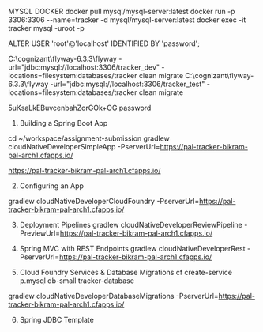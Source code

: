 MYSQL DOCKER
docker pull mysql/mysql-server:latest
docker run -p 3306:3306 --name=tracker -d mysql/mysql-server:latest
docker exec -it tracker mysql -uroot -p

ALTER USER 'root'@'localhost' IDENTIFIED BY 'password';

C:\cognizant\flyway-6.3.3\flyway -url="jdbc:mysql://localhost:3306/tracker_dev" -locations=filesystem:databases/tracker clean migrate
C:\cognizant\flyway-6.3.3\flyway -url="jdbc:mysql://localhost:3306/tracker_test" -locations=filesystem:databases/tracker clean migrate



5uKsaLkEBuvcenbahZorGOk+OG
password


1. Building a Spring Boot App

cd ~/workspace/assignment-submission 
gradlew cloudNativeDeveloperSimpleApp -PserverUrl=https://pal-tracker-bikram-pal-arch1.cfapps.io/

https://pal-tracker-bikram-pal-arch1.cfapps.io/


2. Configuring an App

gradlew cloudNativeDeveloperCloudFoundry -PserverUrl=https://pal-tracker-bikram-pal-arch1.cfapps.io/

3. Deployment Pipelines
gradlew cloudNativeDeveloperReviewPipeline -PreviewUrl=https://pal-tracker-bikram-pal-arch1.cfapps.io/

4. Spring MVC with REST Endpoints
gradlew cloudNativeDeveloperRest -PserverUrl=https://pal-tracker-bikram-pal-arch1.cfapps.io/

5. Cloud Foundry Services & Database Migrations
cf create-service p.mysql db-small tracker-database

gradlew cloudNativeDeveloperDatabaseMigrations -PserverUrl=https://pal-tracker-bikram-pal-arch1.cfapps.io/

6. Spring JDBC Template

